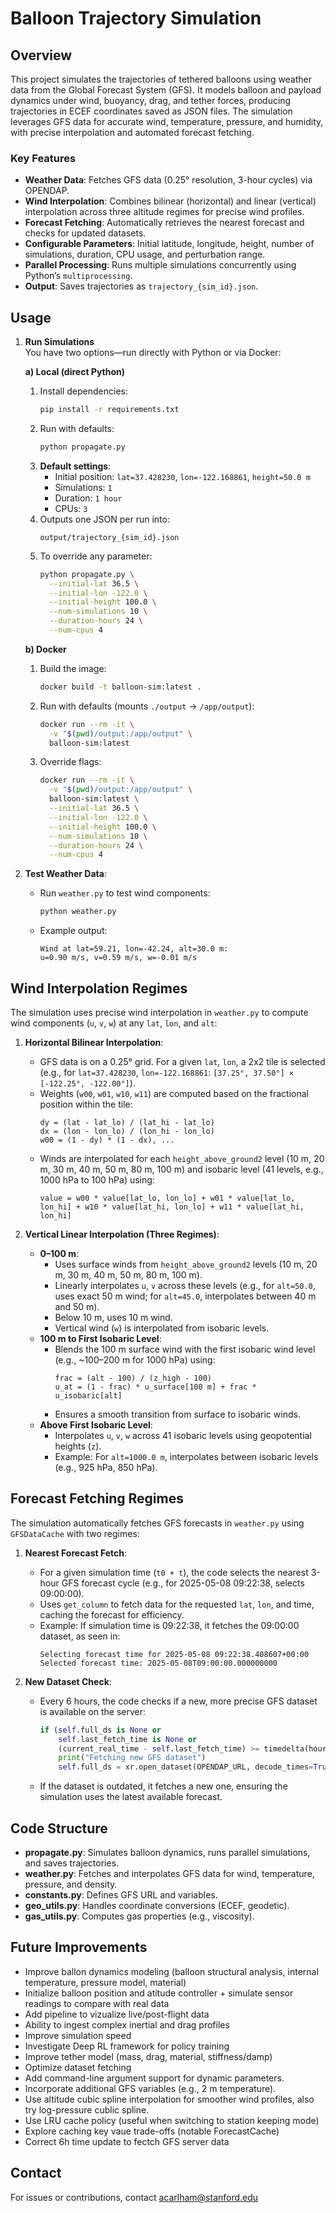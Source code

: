 # Balloon Trajectory Simulation

## Overview
This project simulates the trajectories of tethered balloons using weather data from the Global Forecast System (GFS). It models balloon and payload dynamics under wind, buoyancy, drag, and tether forces, producing trajectories in ECEF coordinates saved as JSON files. The simulation leverages GFS data for accurate wind, temperature, pressure, and humidity, with precise interpolation and automated forecast fetching.

### Key Features
- **Weather Data**: Fetches GFS data (0.25° resolution, 3-hour cycles) via OPENDAP.
- **Wind Interpolation**: Combines bilinear (horizontal) and linear (vertical) interpolation across three altitude regimes for precise wind profiles.
- **Forecast Fetching**: Automatically retrieves the nearest forecast and checks for updated datasets.
- **Configurable Parameters**: Initial latitude, longitude, height, number of simulations, duration, CPU usage, and perturbation range.
- **Parallel Processing**: Runs multiple simulations concurrently using Python’s `multiprocessing`.
- **Output**: Saves trajectories as `trajectory_{sim_id}.json`.


## Usage

1. **Run Simulations**  
   You have two options—run directly with Python or via Docker:

   **a) Local (direct Python)**  
   1. Install dependencies:  
      ```bash
      pip install -r requirements.txt
      ```  
   2. Run with defaults:  
      ```bash
      python propagate.py
      ```  
   3. **Default settings**:  
      - Initial position: `lat=37.428230`, `lon=-122.168861`, `height=50.0 m`  
      - Simulations: `1`  
      - Duration: `1 hour`  
      - CPUs: `3`  
   4. Outputs one JSON per run into:  
      ```
      output/trajectory_{sim_id}.json
      ```  
   5. To override any parameter:  
      ```bash
      python propagate.py \
        --initial-lat 36.5 \
        --initial-lon -122.0 \
        --initial-height 100.0 \
        --num-simulations 10 \
        --duration-hours 24 \
        --num-cpus 4
      ```

   **b) Docker**  
   1. Build the image:  
      ```bash
      docker build -t balloon-sim:latest .
      ```  
   2. Run with defaults (mounts `./output` → `/app/output`):  
      ```bash
      docker run --rm -it \
        -v "$(pwd)/output:/app/output" \
        balloon-sim:latest
      ```  
   3. Override flags:  
      ```bash
      docker run --rm -it \
        -v "$(pwd)/output:/app/output" \
        balloon-sim:latest \
        --initial-lat 36.5 \
        --initial-lon -122.0 \
        --initial-height 100.0 \
        --num-simulations 10 \
        --duration-hours 24 \
        --num-cpus 4
      ```  

2. **Test Weather Data**:
   - Run `weather.py` to test wind components:
     ```bash
     python weather.py
     ```
   - Example output:
     ```
     Wind at lat=59.21, lon=-42.24, alt=30.0 m:
     u=0.90 m/s, v=0.59 m/s, w=-0.01 m/s
     ```

## Wind Interpolation Regimes
The simulation uses precise wind interpolation in `weather.py` to compute wind components (`u`, `v`, `w`) at any `lat`, `lon`, and `alt`:

1. **Horizontal Bilinear Interpolation**:
   - GFS data is on a 0.25° grid. For a given `lat`, `lon`, a 2x2 tile is selected (e.g., for `lat=37.428230`, `lon=-122.168861`: `[37.25°, 37.50°] × [-122.25°, -122.00°]`).
   - Weights (`w00`, `w01`, `w10`, `w11`) are computed based on the fractional position within the tile:
     ```
     dy = (lat - lat_lo) / (lat_hi - lat_lo)
     dx = (lon - lon_lo) / (lon_hi - lon_lo)
     w00 = (1 - dy) * (1 - dx), ...
     ```
   - Winds are interpolated for each `height_above_ground2` level (10 m, 20 m, 30 m, 40 m, 50 m, 80 m, 100 m) and isobaric level (41 levels, e.g., 1000 hPa to 100 hPa) using:
     ```
     value = w00 * value[lat_lo, lon_lo] + w01 * value[lat_lo, lon_hi] + w10 * value[lat_hi, lon_lo] + w11 * value[lat_hi, lon_hi]
     ```

2. **Vertical Linear Interpolation (Three Regimes)**:
   - **0–100 m**:
     - Uses surface winds from `height_above_ground2` levels (10 m, 20 m, 30 m, 40 m, 50 m, 80 m, 100 m).
     - Linearly interpolates `u`, `v` across these levels (e.g., for `alt=50.0`, uses exact 50 m wind; for `alt=45.0`, interpolates between 40 m and 50 m).
     - Below 10 m, uses 10 m wind.
     - Vertical wind (`w`) is interpolated from isobaric levels.
   - **100 m to First Isobaric Level**:
     - Blends the 100 m surface wind with the first isobaric wind level (e.g., ~100–200 m for 1000 hPa) using:
       ```
       frac = (alt - 100) / (z_high - 100)
       u_at = (1 - frac) * u_surface[100 m] + frac * u_isobaric[alt]
       ```
     - Ensures a smooth transition from surface to isobaric winds.
   - **Above First Isobaric Level**:
     - Interpolates `u`, `v`, `w` across 41 isobaric levels using geopotential heights (`z`).
     - Example: For `alt=1000.0 m`, interpolates between isobaric levels (e.g., 925 hPa, 850 hPa).

## Forecast Fetching Regimes
The simulation automatically fetches GFS forecasts in `weather.py` using `GFSDataCache` with two regimes:

1. **Nearest Forecast Fetch**:
   - For a given simulation time (`t0 + t`), the code selects the nearest 3-hour GFS forecast cycle (e.g., for 2025-05-08 09:22:38, selects 09:00:00).
   - Uses `get_column` to fetch data for the requested `lat`, `lon`, and time, caching the forecast for efficiency.
   - Example: If simulation time is 09:22:38, it fetches the 09:00:00 dataset, as seen in:
     ```
     Selecting forecast time for 2025-05-08 09:22:38.408607+00:00
     Selected forecast time: 2025-05-08T09:00:00.000000000
     ```

2. **New Dataset Check**:
   - Every 6 hours, the code checks if a new, more precise GFS dataset is available on the server:
     ```python
     if (self.full_ds is None or 
         self.last_fetch_time is None or 
         (current_real_time - self.last_fetch_time) >= timedelta(hours=6)):
         print("Fetching new GFS dataset")
         self.full_ds = xr.open_dataset(OPENDAP_URL, decode_times=True)[ISOBARIC_VARS + SURFACE_VARS]
     ```
   - If the dataset is outdated, it fetches a new one, ensuring the simulation uses the latest available forecast.

## Code Structure
- **propagate.py**: Simulates balloon dynamics, runs parallel simulations, and saves trajectories.
- **weather.py**: Fetches and interpolates GFS data for wind, temperature, pressure, and density.
- **constants.py**: Defines GFS URL and variables.
- **geo_utils.py**: Handles coordinate conversions (ECEF, geodetic).
- **gas_utils.py**: Computes gas properties (e.g., viscosity).


## Future Improvements
- Improve ballon dynamics modeling (balloon structural analysis, internal temperature, pressure model, material)
- Initialize balloon position and atitude controller + simulate sensor readings to compare with real data
- Add pipeline to vizualize live/post-flight data
- Ability to ingest complex inertial and drag profiles
- Improve simulation speed
- Investigate Deep RL framework for policy training
- Improve tether model (mass, drag, material, stiffness/damp)
- Optimize dataset fetching
- Add command-line argument support for dynamic parameters.
- Incorporate additional GFS variables (e.g., 2 m temperature).
- Use altitude cubic spline interpolation for smoother wind profiles, also try log-pressure cublic spline.
- Use LRU cache policy (useful when switching to station keeping mode)
- Explore caching key vaue trade-offs (notable ForecastCache)
- Correct 6h time update to fectch GFS server data


## Contact
For issues or contributions, contact acarlham@stanford.edu
